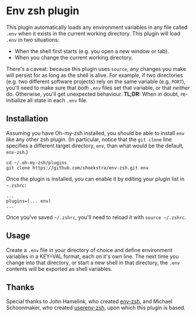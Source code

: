 # Env zsh plugin

This plugin automatically loads any environment variables in any file called `.env` when it exists in the current working directory. This plugin will load `.env` in two situations:

- When the shell first starts (e.g. you open a new window or tab).
- When you change the current working directory.

There's a caveat: because this plugin uses `source`, any changes you make will persist for as long as the shell is alive. For example, if two directories (e.g. two different software projects) rely on the same variable (e.g. `PORT`), you'll need to make sure that _both_ `.env` files set that variable, or that _neither_ do. Otherwise, you'll get unexpected behaviour. **TL;DR:** When in doubt, re-initialize all state in each `.env` file.

## Installation

Assuming you have Oh-my-zsh installed, you should be able to install `env` like any other zsh plugin. (In particular, notice that the `git clone` line specifies a different target directory, `env`, than what would be the default, `env-zsh`.)

```
cd ~/.oh-my-zsh/plugins
git clone https://github.com/shoekstra/env-zsh.git env
```

Once the plugin is installed, you can enable it by editing your plugin list in `~.zshrc`:

```
...
plugins=(... env)
...
```

Once you've saved `~/.zshrc`, you'll need to reload it with `source ~/.zshrc`.

## Usage

Create a `.env` file in your directory of choice and define environment variables in a KEY=VAL format, each on it's own line. The next time you change into that directory, or start a new shell in that directory, the `.env` contents will be exported as shell variables.

## Thanks

Special thanks to John Hamelink, who created [env-zsh](https://github.com/johnhamelink/env-zsh), and Michael Schoonmaker, who created [userenv-zsh](https://github.com/Schoonology/userenv-zsh), upon which this plugin is based.
